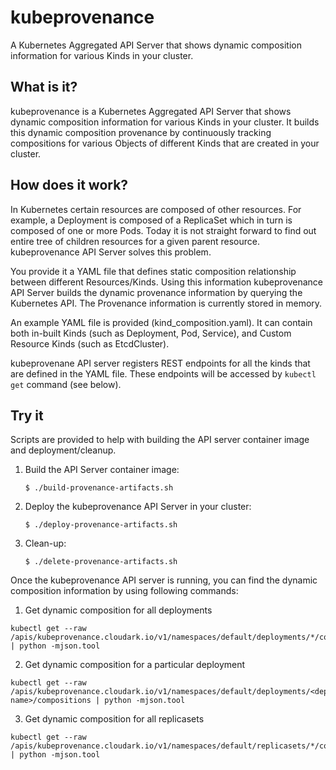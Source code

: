 # kubeprovenance

A Kubernetes Aggregated API Server that shows dynamic composition information for various Kinds in your cluster.


## What is it?

kubeprovenance is a Kubernetes Aggregated API Server that shows dynamic composition information for various Kinds in your cluster. It builds this dynamic composition provenance by continuously tracking compositions for various Objects of different Kinds that are created in your cluster.


## How does it work?

In Kubernetes certain resources are composed of other resources.
For example, a Deployment is composed of a ReplicaSet which in turn is composed of one or more Pods.
Today it is not straight forward to find out entire tree of children resources for a given parent resource.
kubeprovenance API Server solves this problem.

You provide it a YAML file that defines static composition relationship between different Resources/Kinds.
Using this information kubeprovenance API Server builds the dynamic provenance information by querying
the Kubernetes API. The Provenance information is currently stored in memory.

An example YAML file is provided (kind_composition.yaml).
It can contain both in-built Kinds (such as Deployment, Pod, Service), and
Custom Resource Kinds (such as EtcdCluster).

kubeprovenane API server registers REST endpoints for all the kinds that are defined in the YAML file.
These endpoints will be accessed by `kubectl get` command (see below).


## Try it


Scripts are provided to help with building the API server container image and deployment/cleanup.

1) Build the API Server container image:

   `$ ./build-provenance-artifacts.sh`

2) Deploy the kubeprovenance API Server in your cluster:

   `$ ./deploy-provenance-artifacts.sh`

3) Clean-up:

    `$ ./delete-provenance-artifacts.sh`


Once the kubeprovenance API server is running, you can find the dynamic composition information by using following commands:


1) Get dynamic composition for all deployments

```
kubectl get --raw /apis/kubeprovenance.cloudark.io/v1/namespaces/default/deployments/*/compositions | python -mjson.tool
```

2) Get dynamic composition for a particular deployment

```
kubectl get --raw /apis/kubeprovenance.cloudark.io/v1/namespaces/default/deployments/<dep-name>/compositions | python -mjson.tool
```

3) Get dynamic composition for all replicasets

```
kubectl get --raw /apis/kubeprovenance.cloudark.io/v1/namespaces/default/replicasets/*/compositions | python -mjson.tool
```
